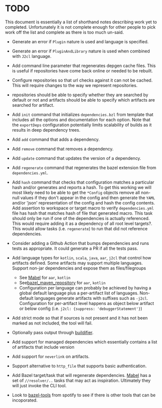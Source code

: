 # TODO

This document is essentially a list of shorthand notes describing work yet to completed.
Unfortunately it is not complete enough for other people to pick work off the list and
complete as there is too much un-said.

* Generate an error if `Plugin` nature is used and language is specified.

* Generate an error if `PluginAndLibrary` nature is used when combined with `J2cl` language.

* Add command line parameter that regenerates depgen cache files. This is useful if repositories have come back
  online or needed to be rebuilt.

* Configure repositories so that url checks against it can not be cached. This will require changes to the way we
  represent repositories.

* repositories should be able to specify whether they are searched by default or not and artifacts should be able
  to specify which artifacts are searched for artifact.

* Add `init` command that initializes `dependencies.bzl` from template that includes all the options and
  documentation for each option. Note that the `exportDeps` configuration potentially limits scalability of
  builds as it results in deep dependency trees.

* Add `add` command that adds a dependency.

* Add `remove` command that removes a dependency.

* Add `update` command that updates the version of a dependency.

* Add `regenerate` command that regenerates the bazel extension file from `dependencies.yml`.

* Add `hash` command that checks that configuration matches a particular hash and/or generates and reports
  a hash. To get this working we will most likely need to be able to get the `*Config` objects remove all
  non-null values if they don't appear in the config and then generate the `YAML` and/or 'json' representation
  of the config and hash the config contents. Add assertion to workspace or target macro to verify
  `dependencies.yml` file has hash that matches hash of file that generated macro. This task should only be run
  if one of the dependencies is actually referenced. This would require adding it as a dependency of all root
  level targets?. This would allow tasks (i.e. `regenerate`) to run that did not reference dependencies.

* Consider adding a Github Action that bumps dependencies and runs tests as appropriate. It could generate a PR if
  all the tests pass.

* Add language types for `kotlin`, `scala`, `java`, `aar`, `j2cl` that control how artifacts defined. Some
  artifacts may support multiple languages. Support non-jar dependencies and expose them as files/filegroups
  - See [Mabel](https://github.com/menny/mabel) for `aar`, `kotlin`
  - See[bazel_maven_repository](https://github.com/square/bazel_maven_repository) for `aar`, `kotlin`
  - Configuration per language can probably be achieved by having a global default language plus a per-artifact
    list of languages. Non-default languages generate artifacts with suffixes such as `-j2cl`. Configuration for
    per-artifact level happens as object below artifact or below config (i.e. `j2cl: {suppress: 'debuggerStatement'}`)

* Add strict mode so that if sources is not present and it has not been marked as not included, the tool will fail.

* Optionally pass output through [buildifier](https://github.com/bazelbuild/buildtools/tree/master/buildifier).

* Add support for managed dependencies which essentially contains a list of artifacts that include version

* Add support for `neverlink` on artifacts.

* Support alternative to `http_file` that supports basic authentication.

* Add Bazel target/task that will regenerate dependencies. [Mabel](https://github.com/menny/mabel) has a set
  of `//resolver/..` tasks that may act as inspiration. Ultimately they will just invoke the CLI tool.

* Look to [bazel-tools](https://github.com/spotify/bazel-tools) from spotify to see if there is other tools that
  can be incoporated.
